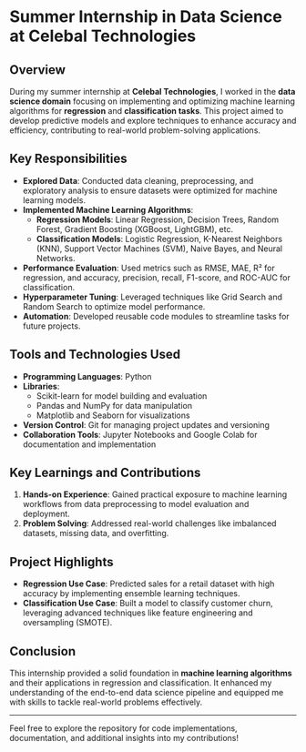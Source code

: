 # Summer Internship in Data Science at Celebal Technologies

## Overview

During my summer internship at **Celebal Technologies**, I worked in the **data science domain** focusing on implementing and optimizing machine learning algorithms for **regression** and **classification tasks**. This project aimed to develop predictive models and explore techniques to enhance accuracy and efficiency, contributing to real-world problem-solving applications.

## Key Responsibilities

- **Explored Data**: Conducted data cleaning, preprocessing, and exploratory analysis to ensure datasets were optimized for machine learning models.
- **Implemented Machine Learning Algorithms**: 
  - **Regression Models**: Linear Regression, Decision Trees, Random Forest, Gradient Boosting (XGBoost, LightGBM), etc.
  - **Classification Models**: Logistic Regression, K-Nearest Neighbors (KNN), Support Vector Machines (SVM), Naive Bayes, and Neural Networks.
- **Performance Evaluation**: Used metrics such as RMSE, MAE, R² for regression, and accuracy, precision, recall, F1-score, and ROC-AUC for classification.
- **Hyperparameter Tuning**: Leveraged techniques like Grid Search and Random Search to optimize model performance.
- **Automation**: Developed reusable code modules to streamline tasks for future projects.

## Tools and Technologies Used

- **Programming Languages**: Python
- **Libraries**: 
  - Scikit-learn for model building and evaluation
  - Pandas and NumPy for data manipulation
  - Matplotlib and Seaborn for visualizations
- **Version Control**: Git for managing project updates and versioning
- **Collaboration Tools**: Jupyter Notebooks and Google Colab for documentation and implementation

## Key Learnings and Contributions

1. **Hands-on Experience**: Gained practical exposure to machine learning workflows from data preprocessing to model evaluation and deployment.
2. **Problem Solving**: Addressed real-world challenges like imbalanced datasets, missing data, and overfitting.

## Project Highlights

- **Regression Use Case**: Predicted sales for a retail dataset with high accuracy by implementing ensemble learning techniques.
- **Classification Use Case**: Built a model to classify customer churn, leveraging advanced techniques like feature engineering and oversampling (SMOTE).

## Conclusion

This internship provided a solid foundation in **machine learning algorithms** and their applications in regression and classification. It enhanced my understanding of the end-to-end data science pipeline and equipped me with skills to tackle real-world problems effectively.  

---

Feel free to explore the repository for code implementations, documentation, and additional insights into my contributions!
